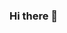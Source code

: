 ### Hi there 👋

<!--
**waylonse/waylonse** is a ✨ _special_ ✨ repository because its `README.md` (this file) appears on your GitHub profile.

Here are some ideas to get you started:

- 🔭 I’m currently working on becoming a Full Stack Developer!
- 🌱 I’m currently learning Python, SQL, Ruby, Java, node.JS
- 👯 I’m looking to collaborate on basic projects to start building my github!
- 🤔 I’m looking for help with developing apps!
- 💬 Ask me about my time on submarines running a nuclear reactor!
- 📫 How to reach me: DM me here!
- ⚡ Fun fact: snails can sleep for 3 years!
-->
